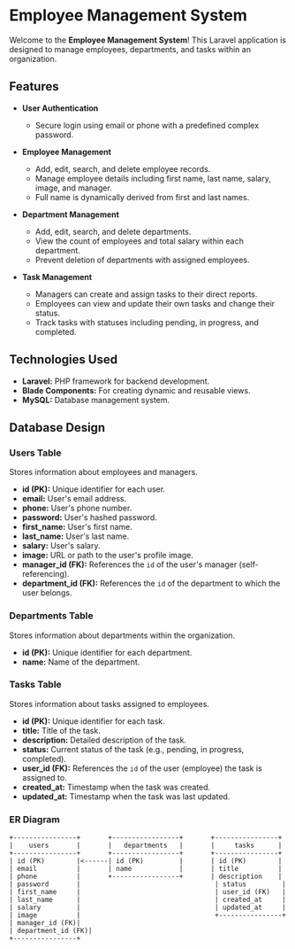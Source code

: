 # Employee Management System

Welcome to the **Employee Management System**! This Laravel application is designed to manage employees, departments, and tasks within an organization.

## Features

- **User Authentication**
  - Secure login using email or phone with a predefined complex password.

- **Employee Management**
  - Add, edit, search, and delete employee records.
  - Manage employee details including first name, last name, salary, image, and manager.
  - Full name is dynamically derived from first and last names.

- **Department Management**
  - Add, edit, search, and delete departments.
  - View the count of employees and total salary within each department.
  - Prevent deletion of departments with assigned employees.

- **Task Management**
  - Managers can create and assign tasks to their direct reports.
  - Employees can view and update their own tasks and change their status.
  - Track tasks with statuses including pending, in progress, and completed.

## Technologies Used

- **Laravel:** PHP framework for backend development.
- **Blade Components:** For creating dynamic and reusable views.
- **MySQL:** Database management system.

## Database Design

### Users Table

Stores information about employees and managers.

- **id (PK):** Unique identifier for each user.
- **email:** User's email address.
- **phone:** User's phone number.
- **password:** User's hashed password.
- **first_name:** User's first name.
- **last_name:** User's last name.
- **salary:** User's salary.
- **image:** URL or path to the user's profile image.
- **manager_id (FK):** References the `id` of the user's manager (self-referencing).
- **department_id (FK):** References the `id` of the department to which the user belongs.

### Departments Table

Stores information about departments within the organization.

- **id (PK):** Unique identifier for each department.
- **name:** Name of the department.

### Tasks Table

Stores information about tasks assigned to employees.

- **id (PK):** Unique identifier for each task.
- **title:** Title of the task.
- **description:** Detailed description of the task.
- **status:** Current status of the task (e.g., pending, in progress, completed).
- **user_id (FK):** References the `id` of the user (employee) the task is assigned to.
- **created_at:** Timestamp when the task was created.
- **updated_at:** Timestamp when the task was last updated.

### ER Diagram

```plaintext
+----------------+       +-----------------+       +----------------+
|    users       |       |   departments   |       |     tasks      |
+----------------+       +-----------------+       +----------------+
| id (PK)        |<------| id (PK)         |       | id (PK)        |
| email          |       | name            |       | title          |
| phone          |       +-----------------+       | description    |
| password       |                                  | status         |
| first_name     |                                  | user_id (FK)   |
| last_name      |                                  | created_at     |
| salary         |                                  | updated_at     |
| image          |                                  +----------------+
| manager_id (FK)|
| department_id (FK)|
+----------------+

